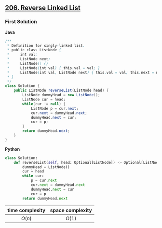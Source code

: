 ## [206. Reverse Linked List](https://leetcode.cn/problems/reverse-linked-list/)

### First Solution

**Java**

```java
/**
 * Definition for singly-linked list.
 * public class ListNode {
 *     int val;
 *     ListNode next;
 *     ListNode() {}
 *     ListNode(int val) { this.val = val; }
 *     ListNode(int val, ListNode next) { this.val = val; this.next = next; }
 * }
 */
class Solution {
    public ListNode reverseList(ListNode head) {
        ListNode dummyHead = new ListNode();
        ListNode cur = head;
        while(cur != null) {
            ListNode p = cur.next;
            cur.next = dummyHead.next;
            dummyHead.next = cur;
            cur = p;
        }
        return dummyHead.next;
    }
}
```
**Python**
```python
class Solution:
    def reverseList(self, head: Optional[ListNode]) -> Optional[ListNode]:
        dummyHead = ListNode()
        cur = head
        while cur:
            p = cur.next
            cur.next = dummyHead.next
            dummyHead.next = cur
            cur = p
        return dummyHead.next
```

| time complexity | space complexity |
| :-------------: | :--------------: |
| $O(n)$          | $O(1)$           |

